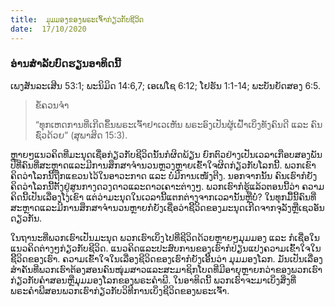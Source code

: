 ```yaml
---
title:  ມຸມມອງຂອງພຣະເຈົ້າກ່ຽວກັບຊີວິດ
date:  17/10/2020
---
```


### ອ່ານສຳລັບບົດຮຽນອາທິດນີ້
ເພງສັນລະເສີນ 53:1; ພະນິມິດ 14:6,7; ເອເຟໂຊ 6:12; ໂຢຮັນ 1:1-14; ພະບັນຍັດສອງ 6:5.

> <p>ຂໍ້ຄວນຈໍາ</p>
> “ທຸກເຫດການທີ່ເກີດຂຶ້ນພຣະເຈົ້າຢາເວເຫັນ ພຣະອົງເປັນຜູ້ເຝົ້າເບິ່ງທັງຄົນດີ ແລະ ຄົນຊົ່ວດ້ວຍ” (ສຸພາສິດ 15:3).

ຫຼາຍໆແນວຄິດທີ່ມະນຸດເຊື່ອກ່ຽວກັບຊີວິດນັ້ນກໍຜິດພ້ຽນ ຍົກຕົວຢ່າງເປັນເວລາເກືອບສອງພັນປີທີ່ຄົນທີ່ສະຫຼາດແລະມີການສຶກສາຈຳນວນຫຼວງຫຼາຍເຂົ້າໃຈຜິດກ່ຽວກັບໂລກນີ້. ພວກເຂົາຄິດວ່າໂລກນີ້ຖືກແຂວນໄວ້ໃນອາວະກາດ ແລະ ບໍ່ມີການເໜັງຕີງ. ນອກຈາກນັ້ນ ຄົນເຮົາກໍຍັງຄິດວ່າໂລກນີ້ຕັ້ງຢູ່ສູນກາງດວງດາວແລະດາວເຄາະຕ່າງໆ. ພວກເຮົາກໍຮູ້ແລ້ວຕອນນີ້ວ່າ ຄວາມຄິດນີ້ເປັນເລື່ອງໂງ່ເຂົາ ແຕ່ວ່າມະນຸດໃນເວລານີ້ແຕກຕ່າງຈາກເວລານັ້ນຫຼືບໍ່? ໃນທຸກມື້ນີ້ຄົນທີ່ສະຫຼາດແລະມີການສຶກສາຈຳນວນຫຼາຍກໍຍັງເຊື່ອວ່າຊີິວິດຂອງມະນຸດເກີດຈາກຈຸລັງຫຼືເຊວອັນດຽວກັນ.

ໃນຖານະທີ່ພວກເຮົາເປັນມະນຸດ ພວກເຮົາເບິ່ງໄປທີ່ຊີວິດດ້ວຍຫຼາຍໆມຸມມອງ ແລະ ກໍເຊື່ອໃນແນວຄິດຕ່າງໆກ່ຽວກັບຊີວິດ. ແນວຄິດແລະປະສົບການຂອງເຮົາກໍປ່ຽນແປງຄວາມເຂົ້າໃຈໃນຊີິວິດຂອງເຮົາ. ຄວາມເຂົ້າໃຈໃນເລື່ອງຊີວິດຂອງເຮົາກໍຍັງເອີ້ນວ່າ ມຸມມອງໂລກ. ມັນເປັນເລື່ອງສຳຄັນທີ່ພວກເຮົາຕ້ອງສອນຄົນໜຸ່ມສາວແລະສະມາຊິກໂບດທີ່ມີອາຍຸຫຼາຍກວ່າຂອງພວກເຮົາກ່ຽວກັບຄຳສອນຫຼືມຸມມອງໂລກຂອງພຣະຄຳພີ. ໃນອາທິດນີ້ ພວກເຮົາຈະມາເບິ່ງສິ່ງທີ່ພຣະຄຳພີສອນພວກເຮົາກ່ຽວກັບວິທີການເບິ່ງຊີວິດຂອງພຣະເຈົ້າ.